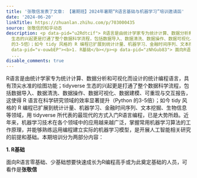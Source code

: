 ```yaml
---
title: '张敬信发表了文章: 【暑期班】2024年暑期“R语言基础与机器学习”培训邀请函'
date: '2024-06-20'
linkTitle: https://zhuanlan.zhihu.com/p/703000435
source: 张敬信的知乎动态
description: <p data-pid="u2Rdtcif"> R语言是由统计学家专为统计计算、数据分析和可视化而设计的统计编程语言，具有顶尖水准的绘图功能；tidyverse
  生态的兴起更是打通了整个数据科学流程，包括数据导入、数据清洗、数据操作、数据可视化、数据建模、可重现与交互报告，这使得 R 语言在科学研究领域的效率显著提升（Python
  的3-5倍）；如今 tidy 风格的 R 编程已扩展到统计计量、机器学习、金融时间序列、文本挖掘、生物信息等领域，用 tidyverse 所代表的最现代的方式入门R语言编程，已是大势所趋。近年来，机器学习技术在各个领域中的应用越来越广泛，掌握常用机器学习算法的工作原理，并能够熟练运用编程建立实际的机器学习模型，是开展人工智能相关研究的前提和基础。本期培训分为两部分内容：</p><p
  data-pid="v-ouwbEP"><b>1. R基础</b></p><p data-pid="zNhGub83"> 面向R语言零基础、少基础想要快速成长为R编程高手或为此奠定基础的人员，可看作是<b>张敬信</b
  ...
disable_comments: true
---
```

<p data-pid="u2Rdtcif"> R语言是由统计学家专为统计计算、数据分析和可视化而设计的统计编程语言，具有顶尖水准的绘图功能；tidyverse 生态的兴起更是打通了整个数据科学流程，包括数据导入、数据清洗、数据操作、数据可视化、数据建模、可重现与交互报告，这使得 R 语言在科学研究领域的效率显著提升（Python 的3-5倍）；如今 tidy 风格的 R 编程已扩展到统计计量、机器学习、金融时间序列、文本挖掘、生物信息等领域，用 tidyverse 所代表的最现代的方式入门R语言编程，已是大势所趋。近年来，机器学习技术在各个领域中的应用越来越广泛，掌握常用机器学习算法的工作原理，并能够熟练运用编程建立实际的机器学习模型，是开展人工智能相关研究的前提和基础。本期培训分为两部分内容：</p><p data-pid="v-ouwbEP"><b>1. R基础</b></p><p data-pid="zNhGub83"> 面向R语言零基础、少基础想要快速成长为R编程高手或为此奠定基础的人员，可看作是<b>张敬信</b ...